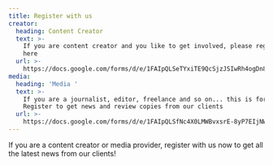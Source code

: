```yaml
---
title: Register with us
creator:
  heading: Content Creator
  text: >-
    If you are content creator and you like to get involved, please register
    here
  url: >-
    https://docs.google.com/forms/d/e/1FAIpQLSeTYxiTE9QcSjzJSIwRh4ogDn8_nizkJidg7nG2YX0muhWbXg/viewform
media:
  heading: 'Media '
  text: >-
    If you are a journalist, editor, freelance and so on... this is for you.
    Register to get news and review copies from our clients
  url: >-
    https://docs.google.com/forms/d/e/1FAIpQLSfNc4X0LMWBvxsrE-8yP7EIjNWtFONsZ0PKwo1qdm0FN689mg/viewform
---
```

If you are a content creator or media provider, register with us now to get all the latest news from our clients!
